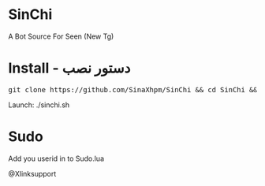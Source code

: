 # SinChi
A Bot Source For Seen  (New Tg)

# Install - دستور نصب
<pre>
git clone https://github.com/SinaXhpm/SinChi && cd SinChi && chmod +x install.sh && ./install.sh
</pre>
 Launch: ./sinchi.sh
# Sudo
Add you userid in to Sudo.lua 


@Xlinksupport
